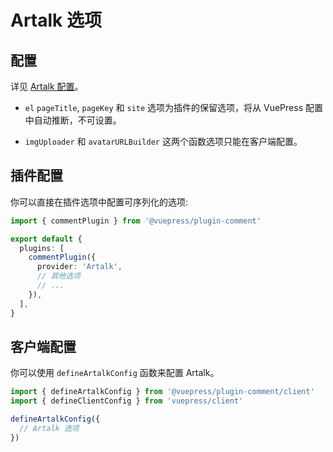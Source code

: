# Artalk 选项

## 配置

详见 [Artalk 配置](https://artalk.js.org/guide/frontend/config.html)。

- `el` `pageTitle`, `pageKey` 和 `site` 选项为插件的保留选项，将从 VuePress 配置中自动推断，不可设置。

- `imgUploader` 和 `avatarURLBuilder` 这两个函数选项只能在客户端配置。

## 插件配置

你可以直接在插件选项中配置可序列化的选项:

```ts title=".vuepress/config.ts"
import { commentPlugin } from '@vuepress/plugin-comment'

export default {
  plugins: [
    commentPlugin({
      provider: 'Artalk',
      // 其他选项
      // ...
    }),
  ],
}
```

## 客户端配置

你可以使用 `defineArtalkConfig` 函数来配置 Artalk。

```ts title=".vuepress/client.ts"
import { defineArtalkConfig } from '@vuepress/plugin-comment/client'
import { defineClientConfig } from 'vuepress/client'

defineArtalkConfig({
  // Artalk 选项
})
```
